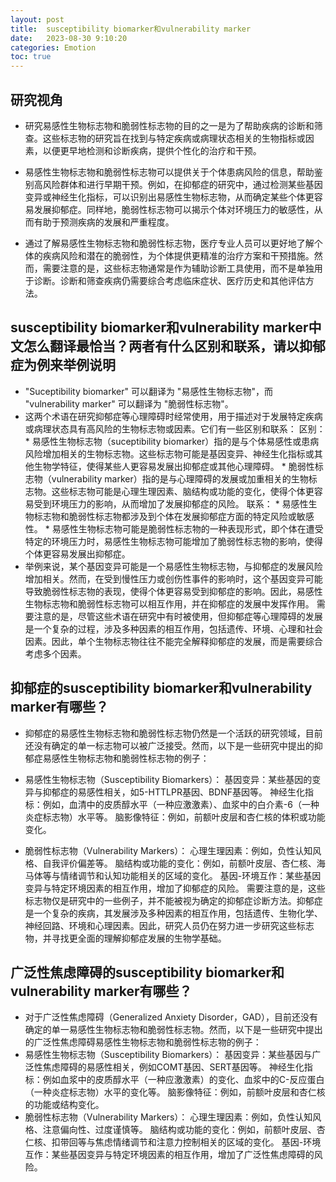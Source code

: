 ```yaml
---
layout: post
title:  susceptibility biomarker和vulnerability marker
date:   2023-08-30 9:10:20
categories: Emotion
toc: true
---
```


## 研究视角

* 研究易感性生物标志物和脆弱性标志物的目的之一是为了帮助疾病的诊断和筛查。这些标志物的研究旨在找到与特定疾病或病理状态相关的生物指标或因素，以便更早地检测和诊断疾病，提供个性化的治疗和干预。

* 易感性生物标志物和脆弱性标志物可以提供关于个体患病风险的信息，帮助鉴别高风险群体和进行早期干预。例如，在抑郁症的研究中，通过检测某些基因变异或神经生化指标，可以识别出易感性生物标志物，从而确定某些个体更容易发展抑郁症。同样地，脆弱性标志物可以揭示个体对环境压力的敏感性，从而有助于预测疾病的发展和严重程度。

* 通过了解易感性生物标志物和脆弱性标志物，医疗专业人员可以更好地了解个体的疾病风险和潜在的脆弱性，为个体提供更精准的治疗方案和干预措施。然而，需要注意的是，这些标志物通常是作为辅助诊断工具使用，而不是单独用于诊断。诊断和筛查疾病仍需要综合考虑临床症状、医疗历史和其他评估方法。


## susceptibility biomarker和vulnerability marker中文怎么翻译最恰当？两者有什么区别和联系，请以抑郁症为例来举例说明

* "Suceptibility biomarker" 可以翻译为 "易感性生物标志物"，而 "vulnerability marker" 可以翻译为 "脆弱性标志物"。
* 这两个术语在研究抑郁症等心理障碍时经常使用，用于描述对于发展特定疾病或病理状态具有高风险的生物标志物或因素。它们有一些区别和联系：
    区别：
      * 易感性生物标志物（suceptibility biomarker）指的是与个体易感性或患病风险增加相关的生物标志物。这些标志物可能是基因变异、神经生化指标或其他生物学特征，使得某些人更容易发展出抑郁症或其他心理障碍。
      * 脆弱性标志物（vulnerability marker）指的是与心理障碍的发展或加重相关的生物标志物。这些标志物可能是心理生理因素、脑结构或功能的变化，使得个体更容易受到环境压力的影响，从而增加了发展抑郁症的风险。
  联系：
      * 易感性生物标志物和脆弱性标志物都涉及到个体在发展抑郁症方面的特定风险或敏感性。
      * 易感性生物标志物可能是脆弱性标志物的一种表现形式，即个体在遭受特定的环境压力时，易感性生物标志物可能增加了脆弱性标志物的影响，使得个体更容易发展出抑郁症。
* 举例来说，某个基因变异可能是一个易感性生物标志物，与抑郁症的发展风险增加相关。然而，在受到慢性压力或创伤性事件的影响时，这个基因变异可能导致脆弱性标志物的表现，使得个体更容易受到抑郁症的影响。因此，易感性生物标志物和脆弱性标志物可以相互作用，并在抑郁症的发展中发挥作用。
需要注意的是，尽管这些术语在研究中有时被使用，但抑郁症等心理障碍的发展是一个复杂的过程，涉及多种因素的相互作用，包括遗传、环境、心理和社会因素。因此，单个生物标志物往往不能完全解释抑郁症的发展，而是需要综合考虑多个因素。


## 抑郁症的susceptibility biomarker和vulnerability marker有哪些？

* 抑郁症的易感性生物标志物和脆弱性标志物仍然是一个活跃的研究领域，目前还没有确定的单一标志物可以被广泛接受。然而，以下是一些研究中提出的抑郁症易感性生物标志物和脆弱性标志物的例子：

* 易感性生物标志物（Susceptibility Biomarkers）：
  基因变异：某些基因的变异与抑郁症的易感性相关，如5-HTTLPR基因、BDNF基因等。
  神经生化指标：例如，血清中的皮质醇水平（一种应激激素）、血浆中的白介素-6（一种炎症标志物）水平等。
  脑影像特征：例如，前额叶皮层和杏仁核的体积或功能变化。

* 脆弱性标志物（Vulnerability Markers）：
心理生理因素：例如，负性认知风格、自我评价偏差等。
脑结构或功能的变化：例如，前额叶皮层、杏仁核、海马体等与情绪调节和认知功能相关的区域的变化。
基因-环境互作：某些基因变异与特定环境因素的相互作用，增加了抑郁症的风险。
需要注意的是，这些标志物仅是研究中的一些例子，并不能被视为确定的抑郁症诊断方法。抑郁症是一个复杂的疾病，其发展涉及多种因素的相互作用，包括遗传、生物化学、神经回路、环境和心理因素。因此，研究人员仍在努力进一步研究这些标志物，并寻找更全面的理解抑郁症发展的生物学基础。

## 广泛性焦虑障碍的susceptibility biomarker和vulnerability marker有哪些？

* 对于广泛性焦虑障碍（Generalized Anxiety Disorder，GAD），目前还没有确定的单一易感性生物标志物和脆弱性标志物。然而，以下是一些研究中提出的广泛性焦虑障碍易感性生物标志物和脆弱性标志物的例子：
* 易感性生物标志物（Susceptibility Biomarkers）：
    基因变异：某些基因与广泛性焦虑障碍的易感性相关，例如COMT基因、SERT基因等。
    神经生化指标：例如血浆中的皮质醇水平（一种应激激素）的变化、血浆中的C-反应蛋白（一种炎症标志物）水平的变化等。
    脑影像特征：例如，前额叶皮层和杏仁核的功能或结构变化。
* 脆弱性标志物（Vulnerability Markers）：
    心理生理因素：例如，负性认知风格、注意偏向性、过度谨慎等。
    脑结构或功能的变化：例如，前额叶皮层、杏仁核、扣带回等与焦虑情绪调节和注意力控制相关的区域的变化。
    基因-环境互作：某些基因变异与特定环境因素的相互作用，增加了广泛性焦虑障碍的风险。
